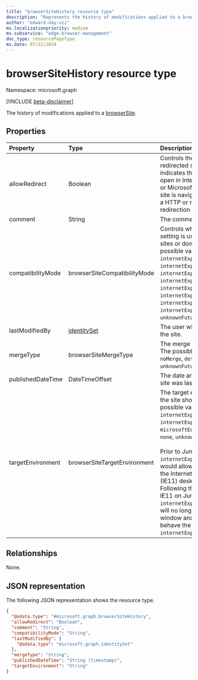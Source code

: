 ```yaml
---
title: "browserSiteHistory resource type"
description: "Represents the history of modifications applied to a browserSite."
author: "edward-day-vii"
ms.localizationpriority: medium
ms.subservice: "edge-browser-management"
doc_type: resourcePageType
ms.date: 07/22/2024
---
```


# browserSiteHistory resource type

Namespace: microsoft.graph

[!INCLUDE [beta-disclaimer](../../includes/beta-disclaimer.md)]

The history of modifications applied to a [browserSite](../resources/browsersite.md).

## Properties
|Property|Type|Description|
|:---|:---|:---|
|allowRedirect|Boolean|Controls the behavior of redirected sites. If `true`, indicates that the site will open in Internet Explorer 11 or Microsoft Edge even if the site is navigated to as part of a HTTP or meta refresh redirection chain.|
|comment|String|The comment for the site.|
|compatibilityMode|browserSiteCompatibilityMode|Controls what compatibility setting is used for specific sites or domains. The possible values are: `default`, `internetExplorer8Enterprise`, `internetExplorer7Enterprise`, `internetExplorer11`, `internetExplorer10`, `internetExplorer9`, `internetExplorer8`, `internetExplorer7`, `internetExplorer5`, `unknownFutureValue`.|
|lastModifiedBy|[identitySet](../resources/identityset.md)|The user who last modified the site.|
|mergeType|browserSiteMergeType|The merge type of the site. The possible values are: `noMerge`, `default`, `unknownFutureValue`.|
|publishedDateTime|DateTimeOffset|The date and time when the site was last published.|
|targetEnvironment|browserSiteTargetEnvironment|The target environment that the site should open in. The possible values are: `internetExplorerMode`, `internetExplorer11`, `microsoftEdge`, `configurable`, `none`, `unknownFutureValue`.<br /><br />Prior to June 15, 2022, the `internetExplorer11` option would allow opening a site in the Internet Explorer 11 (IE11) desktop application. Following the retirement of IE11 on June 15, 2022, the `internetExplorer11` option will no longer open an IE11 window and will instead behave the same as the `internetExplorerMode` option.|

## Relationships
None.

## JSON representation
The following JSON representation shows the resource type.
<!-- {
  "blockType": "resource",
  "@odata.type": "microsoft.graph.browserSiteHistory"
}
-->
``` json
{
  "@odata.type": "#microsoft.graph.browserSiteHistory",
  "allowRedirect": "Boolean",
  "comment": "String",
  "compatibilityMode": "String",
  "lastModifiedBy": {
    "@odata.type": "microsoft.graph.identitySet"
  },
  "mergeType": "String",
  "publishedDateTime": "String (timestamp)",
  "targetEnvironment": "String"
}
```

